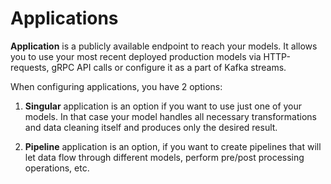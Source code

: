 # Applications 

__Application__ is a publicly available endpoint to reach your models. It allows you to use your most recent deployed production models via HTTP-requests, gRPC API calls or configure it as a part of Kafka streams. 

When configuring applications, you have 2 options:

1. __Singular__ application is an option if you want to use just one of your models. In that case your model handles all necessary transformations and data cleaning itself and produces only the desired result. 

2. __Pipeline__ application is an option, if you want to create pipelines that will let data flow through different models, perform pre/post processing operations, etc.
